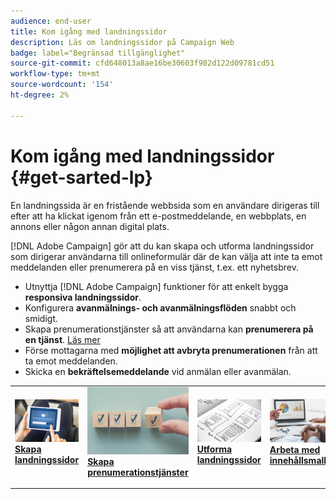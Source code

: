 ```yaml
---
audience: end-user
title: Kom igång med landningssidor
description: Läs om landningssidor på Campaign Web
badge: label="Begränsad tillgänglighet"
source-git-commit: cfd648013a8ae16be30603f982d122d09781cd51
workflow-type: tm+mt
source-wordcount: '154'
ht-degree: 2%

---
```


# Kom igång med landningssidor {#get-sarted-lp}

En landningssida är en fristående webbsida som en användare dirigeras till efter att ha klickat igenom från ett e-postmeddelande, en webbplats, en annons eller någon annan digital plats.

[!DNL Adobe Campaign] gör att du kan skapa och utforma landningssidor som dirigerar användarna till onlineformulär där de kan välja att inte ta emot meddelanden eller prenumerera på en viss tjänst, t.ex. ett nyhetsbrev.

* Utnyttja [!DNL Adobe Campaign] funktioner för att enkelt bygga **responsiva landningssidor**.
* Konfigurera **avanmälnings- och avanmälningsflöden** snabbt och smidigt.
* Skapa prenumerationstjänster så att användarna kan **prenumerera på en tjänst**. [Läs mer](../audience/manage-services.md)
* Förse mottagarna med **möjlighet att avbryta prenumerationen** från att ta emot meddelanden.
* Skicka en **bekräftelsemeddelande** vid anmälan eller avanmälan.

<table style="table-layout:fixed"><tr style="border: 0;">
<td>
<a href="create-lp.md">
<img alt="Lead" src="../assets/do-not-localize/lp-subscription.jpeg">
</a>
<div><a href="create-lp.md"><strong>Skapa landningssidor</strong>
</div>
<p>
</td>
<td>
<a href="../audience/manage-services.md">
<img alt="Sällan" src="../assets/do-not-localize/lp-list.jpg">
</a>
<div>
<a href="../audience/manage-services.md"><strong>Skapa prenumerationstjänster</strong></a>
</div>
<p></td>
<td>
<a href="lp-content.md">
<img alt="Validering" src="../assets/do-not-localize/lp-design.jpg">
</a>
<div>
<a href="lp-content.md"><strong>Utforma landningssidor</strong></a>
</div>
<p>
</td>
<td>
<a href="lp-templates.md">
<img alt="Validering" src="../assets/do-not-localize/lp-reporting.jpg">
</a>
<div>
<a href="lp-templates.md"><strong>Arbeta med innehållsmallar</strong></a>
</div>
<p>
</td>
</tr></table>
